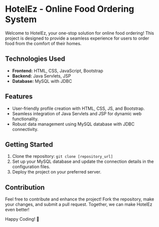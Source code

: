# HotelEz - Online Food Ordering System

Welcome to HotelEz, your one-stop solution for online food ordering! This project is designed to provide a seamless experience for users to order food from the comfort of their homes.

## Technologies Used
- **Frontend:** HTML, CSS, JavaScript, Bootstrap
- **Backend:** Java Servlets, JSP
- **Database:** MySQL with JDBC

## Features
- User-friendly profile creation with HTML, CSS, JS, and Bootstrap.
- Seamless integration of Java Servlets and JSP for dynamic web functionality.
- Robust data management using MySQL database with JDBC connectivity.

## Getting Started
1. Clone the repository: `git clone [repository_url]`
2. Set up your MySQL database and update the connection details in the configuration files.
3. Deploy the project on your preferred server.

## Contribution
Feel free to contribute and enhance the project! Fork the repository, make your changes, and submit a pull request. Together, we can make HotelEz even better!

Happy Coding! 🚀
